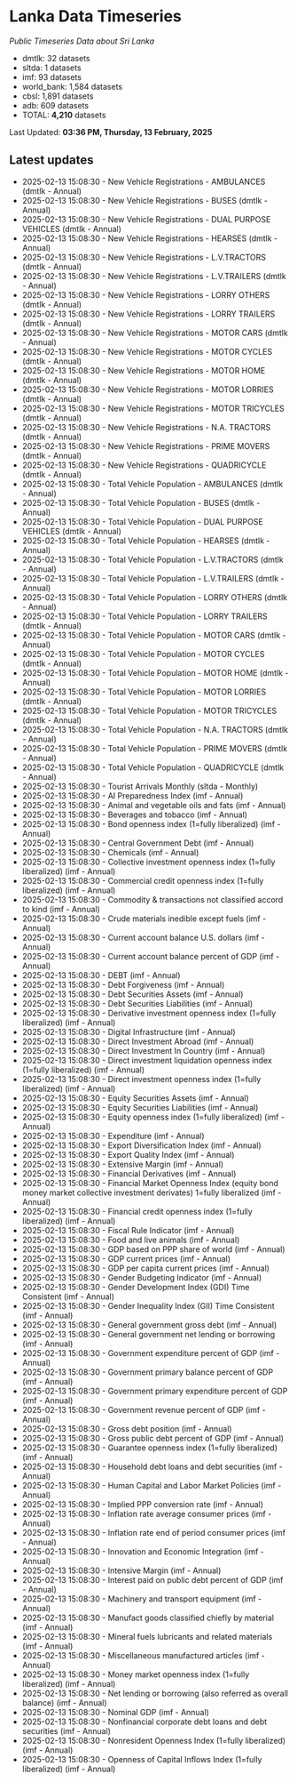 # Lanka Data Timeseries
*Public Timeseries Data about Sri Lanka*

* dmtlk: 32 datasets
* sltda: 1 datasets
* imf: 93 datasets
* world_bank: 1,584 datasets
* cbsl: 1,891 datasets
* adb: 609 datasets
* TOTAL: **4,210** datasets

Last Updated: **03:36 PM, Thursday, 13 February, 2025**

## Latest updates

* 2025-02-13 15:08:30 - New Vehicle Registrations - AMBULANCES (dmtlk - Annual)
* 2025-02-13 15:08:30 - New Vehicle Registrations - BUSES (dmtlk - Annual)
* 2025-02-13 15:08:30 - New Vehicle Registrations - DUAL PURPOSE VEHICLES (dmtlk - Annual)
* 2025-02-13 15:08:30 - New Vehicle Registrations - HEARSES (dmtlk - Annual)
* 2025-02-13 15:08:30 - New Vehicle Registrations - L.V.TRACTORS (dmtlk - Annual)
* 2025-02-13 15:08:30 - New Vehicle Registrations - L.V.TRAILERS (dmtlk - Annual)
* 2025-02-13 15:08:30 - New Vehicle Registrations - LORRY OTHERS (dmtlk - Annual)
* 2025-02-13 15:08:30 - New Vehicle Registrations - LORRY TRAILERS (dmtlk - Annual)
* 2025-02-13 15:08:30 - New Vehicle Registrations - MOTOR CARS (dmtlk - Annual)
* 2025-02-13 15:08:30 - New Vehicle Registrations - MOTOR CYCLES (dmtlk - Annual)
* 2025-02-13 15:08:30 - New Vehicle Registrations - MOTOR HOME (dmtlk - Annual)
* 2025-02-13 15:08:30 - New Vehicle Registrations - MOTOR LORRIES (dmtlk - Annual)
* 2025-02-13 15:08:30 - New Vehicle Registrations - MOTOR TRICYCLES (dmtlk - Annual)
* 2025-02-13 15:08:30 - New Vehicle Registrations - N.A. TRACTORS (dmtlk - Annual)
* 2025-02-13 15:08:30 - New Vehicle Registrations - PRIME MOVERS (dmtlk - Annual)
* 2025-02-13 15:08:30 - New Vehicle Registrations - QUADRICYCLE (dmtlk - Annual)
* 2025-02-13 15:08:30 - Total Vehicle Population - AMBULANCES (dmtlk - Annual)
* 2025-02-13 15:08:30 - Total Vehicle Population - BUSES (dmtlk - Annual)
* 2025-02-13 15:08:30 - Total Vehicle Population - DUAL PURPOSE VEHICLES (dmtlk - Annual)
* 2025-02-13 15:08:30 - Total Vehicle Population - HEARSES (dmtlk - Annual)
* 2025-02-13 15:08:30 - Total Vehicle Population - L.V.TRACTORS (dmtlk - Annual)
* 2025-02-13 15:08:30 - Total Vehicle Population - L.V.TRAILERS (dmtlk - Annual)
* 2025-02-13 15:08:30 - Total Vehicle Population - LORRY OTHERS (dmtlk - Annual)
* 2025-02-13 15:08:30 - Total Vehicle Population - LORRY TRAILERS (dmtlk - Annual)
* 2025-02-13 15:08:30 - Total Vehicle Population - MOTOR CARS (dmtlk - Annual)
* 2025-02-13 15:08:30 - Total Vehicle Population - MOTOR CYCLES (dmtlk - Annual)
* 2025-02-13 15:08:30 - Total Vehicle Population - MOTOR HOME (dmtlk - Annual)
* 2025-02-13 15:08:30 - Total Vehicle Population - MOTOR LORRIES (dmtlk - Annual)
* 2025-02-13 15:08:30 - Total Vehicle Population - MOTOR TRICYCLES (dmtlk - Annual)
* 2025-02-13 15:08:30 - Total Vehicle Population - N.A. TRACTORS (dmtlk - Annual)
* 2025-02-13 15:08:30 - Total Vehicle Population - PRIME MOVERS (dmtlk - Annual)
* 2025-02-13 15:08:30 - Total Vehicle Population - QUADRICYCLE (dmtlk - Annual)
* 2025-02-13 15:08:30 - Tourist Arrivals Monthly (sltda - Monthly)
* 2025-02-13 15:08:30 - AI Preparedness Index (imf - Annual)
* 2025-02-13 15:08:30 - Animal and vegetable oils and fats (imf - Annual)
* 2025-02-13 15:08:30 - Beverages and tobacco (imf - Annual)
* 2025-02-13 15:08:30 - Bond openness index (1=fully liberalized) (imf - Annual)
* 2025-02-13 15:08:30 - Central Government Debt (imf - Annual)
* 2025-02-13 15:08:30 - Chemicals (imf - Annual)
* 2025-02-13 15:08:30 - Collective investment openness index (1=fully liberalized) (imf - Annual)
* 2025-02-13 15:08:30 - Commercial credit openness index (1=fully liberalized) (imf - Annual)
* 2025-02-13 15:08:30 - Commodity & transactions not classified accord to kind (imf - Annual)
* 2025-02-13 15:08:30 - Crude materials inedible except fuels (imf - Annual)
* 2025-02-13 15:08:30 - Current account balance U.S. dollars (imf - Annual)
* 2025-02-13 15:08:30 - Current account balance percent of GDP (imf - Annual)
* 2025-02-13 15:08:30 - DEBT (imf - Annual)
* 2025-02-13 15:08:30 - Debt Forgiveness (imf - Annual)
* 2025-02-13 15:08:30 - Debt Securities Assets (imf - Annual)
* 2025-02-13 15:08:30 - Debt Securities Liabilities (imf - Annual)
* 2025-02-13 15:08:30 - Derivative investment openness index (1=fully liberalized) (imf - Annual)
* 2025-02-13 15:08:30 - Digital Infrastructure (imf - Annual)
* 2025-02-13 15:08:30 - Direct Investment Abroad (imf - Annual)
* 2025-02-13 15:08:30 - Direct Investment In Country (imf - Annual)
* 2025-02-13 15:08:30 - Direct investment liquidation openness index (1=fully liberalized) (imf - Annual)
* 2025-02-13 15:08:30 - Direct investment openness index (1=fully liberalized) (imf - Annual)
* 2025-02-13 15:08:30 - Equity Securities Assets (imf - Annual)
* 2025-02-13 15:08:30 - Equity Securities Liabilities (imf - Annual)
* 2025-02-13 15:08:30 - Equity openness index (1=fully liberalized) (imf - Annual)
* 2025-02-13 15:08:30 - Expenditure (imf - Annual)
* 2025-02-13 15:08:30 - Export Diversification Index (imf - Annual)
* 2025-02-13 15:08:30 - Export Quality Index (imf - Annual)
* 2025-02-13 15:08:30 - Extensive Margin (imf - Annual)
* 2025-02-13 15:08:30 - Financial Derivatives (imf - Annual)
* 2025-02-13 15:08:30 - Financial Market Openness Index (equity bond money market collective investment derivates) 1=fully liberalized (imf - Annual)
* 2025-02-13 15:08:30 - Financial credit openness index (1=fully liberalized) (imf - Annual)
* 2025-02-13 15:08:30 - Fiscal Rule Indicator (imf - Annual)
* 2025-02-13 15:08:30 - Food and live animals (imf - Annual)
* 2025-02-13 15:08:30 - GDP based on PPP share of world (imf - Annual)
* 2025-02-13 15:08:30 - GDP current prices (imf - Annual)
* 2025-02-13 15:08:30 - GDP per capita current prices (imf - Annual)
* 2025-02-13 15:08:30 - Gender Budgeting Indicator (imf - Annual)
* 2025-02-13 15:08:30 - Gender Development Index (GDI) Time Consistent (imf - Annual)
* 2025-02-13 15:08:30 - Gender Inequality Index (GII) Time Consistent (imf - Annual)
* 2025-02-13 15:08:30 - General government gross debt (imf - Annual)
* 2025-02-13 15:08:30 - General government net lending or borrowing (imf - Annual)
* 2025-02-13 15:08:30 - Government expenditure percent of GDP (imf - Annual)
* 2025-02-13 15:08:30 - Government primary balance percent of GDP (imf - Annual)
* 2025-02-13 15:08:30 - Government primary expenditure percent of GDP (imf - Annual)
* 2025-02-13 15:08:30 - Government revenue percent of GDP (imf - Annual)
* 2025-02-13 15:08:30 - Gross debt position (imf - Annual)
* 2025-02-13 15:08:30 - Gross public debt percent of GDP (imf - Annual)
* 2025-02-13 15:08:30 - Guarantee openness index (1=fully liberalized) (imf - Annual)
* 2025-02-13 15:08:30 - Household debt loans and debt securities (imf - Annual)
* 2025-02-13 15:08:30 - Human Capital and Labor Market Policies (imf - Annual)
* 2025-02-13 15:08:30 - Implied PPP conversion rate (imf - Annual)
* 2025-02-13 15:08:30 - Inflation rate average consumer prices (imf - Annual)
* 2025-02-13 15:08:30 - Inflation rate end of period consumer prices (imf - Annual)
* 2025-02-13 15:08:30 - Innovation and Economic Integration (imf - Annual)
* 2025-02-13 15:08:30 - Intensive Margin (imf - Annual)
* 2025-02-13 15:08:30 - Interest paid on public debt percent of GDP (imf - Annual)
* 2025-02-13 15:08:30 - Machinery and transport equipment (imf - Annual)
* 2025-02-13 15:08:30 - Manufact goods classified chiefly by material (imf - Annual)
* 2025-02-13 15:08:30 - Mineral fuels lubricants and related materials (imf - Annual)
* 2025-02-13 15:08:30 - Miscellaneous manufactured articles (imf - Annual)
* 2025-02-13 15:08:30 - Money market openness index (1=fully liberalized) (imf - Annual)
* 2025-02-13 15:08:30 - Net lending or borrowing (also referred as overall balance) (imf - Annual)
* 2025-02-13 15:08:30 - Nominal GDP (imf - Annual)
* 2025-02-13 15:08:30 - Nonfinancial corporate debt loans and debt securities (imf - Annual)
* 2025-02-13 15:08:30 - Nonresident Openness Index (1=fully liberalized) (imf - Annual)
* 2025-02-13 15:08:30 - Openness of Capital Inflows Index (1=fully liberalized) (imf - Annual)